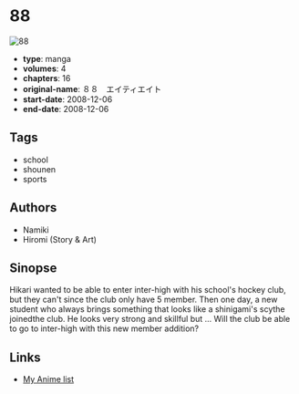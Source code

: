 # 88

![88](https://cdn.myanimelist.net/images/manga/2/54587.jpg)

-   **type**: manga
-   **volumes**: 4
-   **chapters**: 16
-   **original-name**: ８８　エイティエイト
-   **start-date**: 2008-12-06
-   **end-date**: 2008-12-06

## Tags

-   school
-   shounen
-   sports

## Authors

-   Namiki
-   Hiromi (Story & Art)

## Sinopse

Hikari wanted to be able to enter inter-high with his school's hockey club, but they can't since the club only have 5 member. Then one day, a new student who always brings something that looks like a shinigami's scythe joinedthe club. He looks very strong and skillful but ... Will the club be able to go to inter-high with this new member addition?

## Links

-   [My Anime list](https://myanimelist.net/manga/30813/88)

